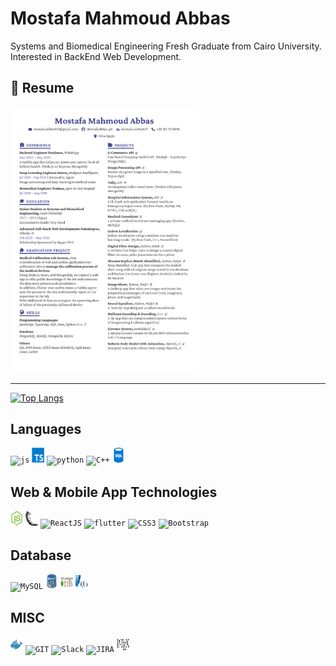 # Mostafa Mahmoud Abbas

Systems and Biomedical Engineering Fresh Graduate from Cairo University. Interested in BackEnd Web Development.

## 📝 Resume

<a href="https://drive.google.com/file/d/1AS5JgCqvyJJ9ESa6jiTtDB_INg8_WLzk/view?usp=sharing" type="application/pdf">
  <img src="assets/Mostafa_M_Abbas_Resume.png" alt="Mostafa Abbas | Resume" width="300">
</a>

---

[![Top Langs](https://github-readme-stats.vercel.app/api/top-langs/?username=MostafaAbbas-git&exclude_repo=Iot-Website,cncServer,SW_for_HW_Interfacing,DSP-Team17&hide=html&layout=compact&theme=react&langs_count=10)](https://github.com/anuraghazra/github-readme-stats)

## Languages

<code><img height="24" width="20" alt="js" src="https://i.imgur.com/R0BfmBL.png"></code>
<code><img height="24" width="20" alt="typescript" src="assets/typescript-24x24-1174965.png"></code>
<code><img height="24" width="20" alt="python" src="https://i.imgur.com/SJzjyHp.png"></code>
<code><img height="24" width="20" alt="C++" src="https://i.imgur.com/QTP0zhp.png"></code>
<code><img height="24" width="20" alt="sql" src="assets/sql.png"></code>

## Web & Mobile App Technologies

<code><img height="24" width="20" alt="NodeJS" src="assets/nodejs.png"></code>
<code><img height="24" width="20" alt="Flask" src="assets/flask.png"></code>
<code><img height="24" width="20" alt="ReactJS" src="https://assets-global.website-files.com/5d9bc5d562ffc2869b470941/5e1f8bd1dc3c511ea5a28a56_icon-rect-tech.png"></code>
<code><img height="24" width="20" alt="flutter" src="https://encrypted-tbn0.gstatic.com/images?q=tbn:ANd9GcRglnUsnfLyIofsJrCffEJFJiT688ztJEAJ_Q&usqp=CAU"></code>
<code><img height="24" width="20" alt="CSS3" src="https://icon-library.com/images/css-icon-png/css-icon-png-0.jpg"></code>
<code><img height="24" width="20" alt="Bootstrap" src="https://cdn-icons-png.flaticon.com/512/5968/5968672.png"></code>

## Database

<code><img height="24" width="20" alt="MySQL" src="https://i.imgur.com/2bScz0p.png"></code>
<code><img height="24" width="20" alt="PostgreSQL" src="assets/postgresql.png"></code>
<code><img height="24" width="20" alt="MongoDB" src="assets/mongodb.png"></code>
<code><img height="24" width="20" alt="SQLite" src="assets/sqlite.png"></code>

## MISC

<code><img height="24" width="20" alt="Docker" src="assets/docker.png"></code>
<code><img height="24" width="20" alt="GIT" src="https://upload.wikimedia.org/wikipedia/commons/thumb/3/3f/Git_icon.svg/1024px-Git_icon.svg.png"></code>
<code><img height="24" width="20" alt="Slack" src="https://upload.wikimedia.org/wikipedia/commons/thumb/d/d5/Slack_icon_2019.svg/1200px-Slack_icon_2019.svg.png"></code>
<code><img height="24" width="20" alt="JIRA" src="https://toppng.com/uploads/preview/jira-software-logo-jira-software-logo-11562914188wp8r59nt10.png"></code>
<code><img height="24" width="20" alt="latex" src="assets/latex.png"></code>
